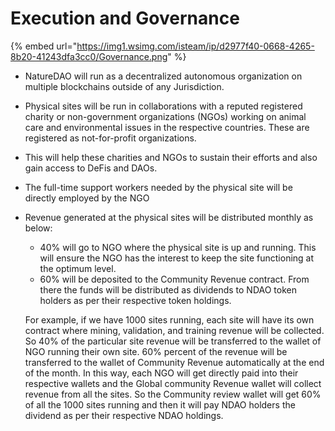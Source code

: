 # Execution and Governance

{% embed url="https://img1.wsimg.com/isteam/ip/d2977f40-0668-4265-8b20-41243dfa3cc0/Governance.png" %}

* NatureDAO will run as a decentralized autonomous organization on multiple blockchains outside of any Jurisdiction.
* Physical sites will be run in collaborations with a reputed registered charity or non-government organizations (NGOs) working on animal care and environmental issues in the respective countries. These are registered as not-for-profit organizations.
* This will help these charities and NGOs to sustain their efforts and also gain access to DeFis and DAOs.
* The full-time support workers needed by the physical site will be directly employed by the NGO
*   Revenue generated at the physical sites will be distributed monthly as below:&#x20;

    * 40% will go to NGO where the physical site is up and running. This will ensure the NGO has the interest to keep the site functioning at the optimum level.&#x20;
    * 60% will be deposited to the Community Revenue contract. From there the funds will be distributed as dividends to NDAO token holders as per their respective token holdings.&#x20;

    For example, if we have 1000 sites running, each site will have its own contract where mining, validation, and training revenue will be collected. So 40% of the particular site revenue will be transferred to the wallet of NGO running their own site. 60% percent of the revenue will be transferred to the wallet of Community Revenue automatically at the end of the month. In this way, each NGO will get directly paid into their respective wallets and the Global community Revenue wallet will collect revenue from all the sites. So the Community review wallet will get 60% of all the 1000 sites running and then it will pay NDAO holders the dividend as per their respective NDAO holdings.

